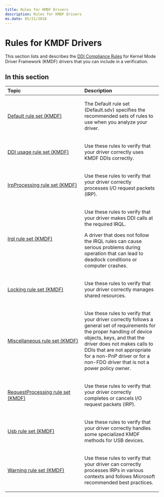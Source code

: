 ```yaml
---
title: Rules for KMDF Drivers
description: Rules for KMDF Drivers
ms.date: 05/21/2018
---
```


# Rules for KMDF Drivers


This section lists and describes the [DDI Compliance Rules](static-driver-verifier-rules.md) for Kernel Mode Driver Framework (KMDF) drivers that you can include in a verification.

## In this section


<table>
<colgroup>
<col width="50%" />
<col width="50%" />
</colgroup>
<thead>
<tr class="header">
<th align="left">Topic</th>
<th align="left">Description</th>
</tr>
</thead>
<tbody>
<tr class="odd">
<td align="left"><p><a href="default-rule-set--kmdf-.md" data-raw-source="[Default rule set (KMDF)](default-rule-set--kmdf-.md)">Default rule set (KMDF)</a></p></td>
<td align="left"><p>The Default rule set (Default.sdv) specifies the recommended sets of rules to use when you analyze your driver.</p></td>
</tr>
<tr class="even">
<td align="left"><p><a href="ddi-usage-rule-set--kmdf-.md" data-raw-source="[DDI usage rule set (KMDF)](ddi-usage-rule-set--kmdf-.md)">DDI usage rule set (KMDF)</a></p></td>
<td align="left"><p>Use these rules to verify that your driver correctly uses KMDF DDIs correctly.</p></td>
</tr>
<tr class="odd">
<td align="left"><p><a href="irpprocessing-rule-set--kmdf-.md" data-raw-source="[IrpProcessing rule set (KMDF)](irpprocessing-rule-set--kmdf-.md)">IrpProcessing rule set (KMDF)</a></p></td>
<td align="left"><p>Use these rules to verify that your driver correctly processes I/O request packets (IRP).</p></td>
</tr>
<tr class="even">
<td align="left"><p><a href="irql-rule-set--kmdf-.md" data-raw-source="[Irql rule set (KMDF)](irql-rule-set--kmdf-.md)">Irql rule set (KMDF)</a></p></td>
<td align="left"><p>Use these rules to verify that your driver makes DDI calls at the required IRQL.</p>
<p>A driver that does not follow the IRQL rules can cause serious problems during operation that can lead to deadlock conditions or computer crashes.</p></td>
</tr>
<tr class="odd">
<td align="left"><p><a href="locking-rule-set--kmdf-.md" data-raw-source="[Locking rule set (KMDF)](locking-rule-set--kmdf-.md)">Locking rule set (KMDF)</a></p></td>
<td align="left"><p>Use these rules to verify that your driver correctly manages shared resources.</p></td>
</tr>
<tr class="even">
<td align="left"><p><a href="miscellaneous-rule-set--kmdf-.md" data-raw-source="[Miscellaneous rule set (KMDF)](miscellaneous-rule-set--kmdf-.md)">Miscellaneous rule set (KMDF)</a></p></td>
<td align="left"><p>Use these rules to verify that your driver correctly follows a general set of requirements for the proper handling of device objects, keys, and that the driver does not makes calls to DDIs that are not appropriate for a non-PnP driver or for a non-FDO driver that is not a power policy owner.</p></td>
</tr>
<tr class="odd">
<td align="left"><p><a href="requestprocessing-rule-set--kmdf-.md" data-raw-source="[RequestProcessing rule set (KMDF)](requestprocessing-rule-set--kmdf-.md)">RequestProcessing rule set (KMDF)</a></p></td>
<td align="left"><p>Use these rules to verify that your driver correctly completes or cancels I/O request packets (IRP).</p></td>
</tr>
<tr class="even">
<td align="left"><p><a href="usb-rule-set--kmdf-.md" data-raw-source="[Usb rule set (KMDF)](usb-rule-set--kmdf-.md)">Usb rule set (KMDF)</a></p></td>
<td align="left"><p>Use these rules to verify that your driver correctly handles some specialized KMDF methods for USB devices.</p></td>
</tr>
<tr class="odd">
<td align="left"><p><a href="warning-rule-set--kmdf-.md" data-raw-source="[Warning rule set (KMDF)](warning-rule-set--kmdf-.md)">Warning rule set (KMDF)</a></p></td>
<td align="left"><p>Use these rules to verify that your driver can correctly processes IRPs in various contexts and follows Microsoft recommended best practices.</p></td>
</tr>
</tbody>
</table>

 

